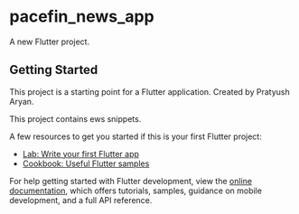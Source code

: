 # pacefin_news_app

A new Flutter project.

## Getting Started

This project is a starting point for a Flutter application. Created by Pratyush Aryan.

This project contains ews snippets.

A few resources to get you started if this is your first Flutter project:

- [Lab: Write your first Flutter app](https://docs.flutter.dev/get-started/codelab)
- [Cookbook: Useful Flutter samples](https://docs.flutter.dev/cookbook)

For help getting started with Flutter development, view the
[online documentation](https://docs.flutter.dev/), which offers tutorials,
samples, guidance on mobile development, and a full API reference.
